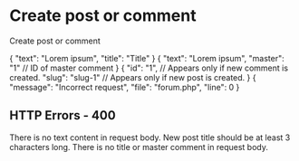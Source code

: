 # Create post or comment

<highlight>Create post or comment</highlight>

<include from="notes.md" element-id="session"/>

<api-endpoint openapi-path="./../../data.yaml" endpoint="/forum" method="POST">
	<request>
		<sample lang="JSON" title="Example for new post">
			{
				"text": "Lorem ipsum",
				"title": "Title"
			}
		</sample>
		<sample lang="JSON" title="Example for new comment">
			{
				"text": "Lorem ipsum",
				"master": "1" // ID of master comment
			}
		</sample>
	</request>
	<response type="201">
		<sample>
			{
				"id": "1",          // Appears only if new comment is created.
				"slug": "slug-1"    // Appears only if new post is created.
			}
		</sample>
	</response>
	<response type="400">
		<sample lang="JSON">
			{
				"message": "Incorrect request",
				"file": "forum.php",
				"line": 0
			}
		</sample>
	</response>
</api-endpoint>

## HTTP Errors - 400
<deflist collapsible="false">
	<def title="Enter text content">
		There is no text content in request body.
	</def>
	<include from="error.md" element-id="cpde"/>
	<def title="Title is too short">
		New post title should be at least 3 characters long.
	</def>
	<def title="Enter post title or parent comment">
		There is no title or master comment in request body.
	</def>
</deflist>